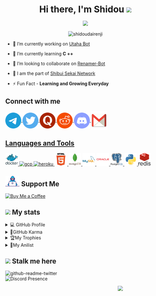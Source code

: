 
<h1 align="center">Hi there, I'm Shidou <img src="https://raw.githubusercontent.com/MartinHeinz/MartinHeinz/master/wave.gif" width="45px"> </h1>

<p align="center">
  <a href="https://github.com/DenverCoder1/readme-typing-svg"><img src="https://readme-typing-svg.herokuapp.com?font=calibri&color=621AF7&size=30&center=true&lines=as+a+Learner;as+a+Self+Taught+Coder;as+a+Weeb"></a>
</p>

<p align="center"> 
<img src="https://komarev.com/ghpvc/?username=shidoudairenji&label=Github%20Profile%20views&color=f40101&style=flat" alt="shidoudairenji" /> </p> 

- 🔭 I’m currently working on [Utaha Bot](https://github.com/ShidouDairenji/recommended-list)

- 🌱 I’m currently learning **C ++**

- 👯 I’m looking to collaborate on [Renamer-Bot](https://github.com/Wolfy024/Renamer-Bot)

- 🤝 I am the part of [Shibui Sekai Network](https://t.me/ShibuiSekai)

- ⚡ Fun Fact - **Learning and Growing Everyday**

## **Connect with me**
<p align="left">
<a href="https://t.me/Hum0ur_Being" target="blank"><img align="center" src="https://github.com/ShidouDairenji/ShidouDairenji/blob/main/assests/telegram-circle.png" alt="Hum0ur_Being" height="50" width="50"</a> 
  <a href="https://twitter.com/s_zeroth" target="blank"><img align="center" src="https://github.com/ShidouDairenji/ShidouDairenji/blob/main/assests/twitter-circle.png" alt="s-zeroth" height="50" width="50"</a> 
    <a href="https://www.quora.com/profile/Shidou" target="blank"><img align="center" src="https://github.com/ShidouDairenji/ShidouDairenji/blob/main/assests/quora-circle.png" alt="Shidou" height="50" width="50"</a> 
      <a href="https://www.reddit.com/user/DarkGreyLife" target="blank"><img align="center" src="https://github.com/ShidouDairenji/ShidouDairenji/blob/main/assests/reddit-circle.png" alt="Hum0ur_Being" height="50" width="50"</a> 
        <a href="https://discordapp.com/users/754325575816052757/" target="blank"><img align="center" src="https://github.com/ShidouDairenji/ShidouDairenji/blob/main/assests/discord-circle.png" alt="DarkGreyLife" height="50" width="50"</a> 
          <a href="mailto:shidou.zeroth@gmail.com?subject=Hey there Shidou&" target="blank"><img align="center" src="https://github.com/ShidouDairenji/ShidouDairenji/blob/main/assests/gmail.png" alt="shidou.zeroth@gmail.com" height="60" width="50"</a>
</p>

## **Languages and Tools**

<p align="left"> <a href="https://www.docker.com/" target="_blank"> <img src="https://raw.githubusercontent.com/devicons/devicon/master/icons/docker/docker-original-wordmark.svg" alt="docker" width="40" height="40"/> </a> <a href="https://cloud.google.com" target="_blank"> <img src="https://www.vectorlogo.zone/logos/google_cloud/google_cloud-icon.svg" alt="gcp" width="40" height="40"/> </a> <a href="https://heroku.com" target="_blank"> <img src="https://www.vectorlogo.zone/logos/heroku/heroku-icon.svg" alt="heroku" width="40" height="40"/> </a> <a href="https://www.w3.org/html/" target="_blank"> <img src="https://raw.githubusercontent.com/devicons/devicon/master/icons/html5/html5-original-wordmark.svg" alt="html5" width="40" height="40"/> </a> <a href="https://www.mongodb.com/" target="_blank"> <img src="https://raw.githubusercontent.com/devicons/devicon/master/icons/mongodb/mongodb-original-wordmark.svg" alt="mongodb" width="40" height="40"/> </a> <a href="https://www.mysql.com/" target="_blank"> <img src="https://raw.githubusercontent.com/devicons/devicon/master/icons/mysql/mysql-original-wordmark.svg" alt="mysql" width="40" height="40"/> </a> <a href="https://www.oracle.com/" target="_blank"> <img src="https://raw.githubusercontent.com/devicons/devicon/master/icons/oracle/oracle-original.svg" alt="oracle" width="40" height="40"/> </a> <a href="https://www.postgresql.org" target="_blank"> <img src="https://raw.githubusercontent.com/devicons/devicon/master/icons/postgresql/postgresql-original-wordmark.svg" alt="postgresql" width="40" height="40"/> </a> <a href="https://www.python.org" target="_blank"> <img src="https://raw.githubusercontent.com/devicons/devicon/master/icons/python/python-original.svg" alt="python" width="40" height="40"/> </a> <a href="https://redis.io" target="_blank"> <img src="https://raw.githubusercontent.com/devicons/devicon/master/icons/redis/redis-original-wordmark.svg" alt="redis" width="40" height="40"/> </a> </p>

 
## <img src = https://github.com/ShidouDairenji/ShidouDairenji/blob/main/assests/work.gif width = 45> **Support Me**

<p><a href='https://ko-fi.com/N4N54Z6H7' target='_blank'><img height='50' style='border:0px;height:0px;' src='https://cdn.ko-fi.com/cdn/kofi3.png?v=2' border='0' alt='Buy Me a Coffee' /></a></p>

## <img src = https://i.giphy.com/media/IzLejEn5juzsLN4AqX/giphy.webp width = 30> My stats


<details> 
  <summary>💻 GitHub Profile</summary>
  <br/>
<p align="left"> <img alt="Shidou's Github Stats" src="https://bad-apple-github-readme.vercel.app/api?show_bg=1&username=shidoudairenji&count_private=true&show_icons=true&theme=buefy&include_all_commits=true&locale=en">
<img src="https://github-readme-streak-stats.herokuapp.com/?user=shidoudairenji&" alt="shidoudairenji"> </p>

[![Ashutosh's github activity graph](https://activity-graph.herokuapp.com/graph?username=ShidouDairenji&theme=redical)](https://github.com/ashutosh00710/github-readme-activity-graph)
</details>
<details> 
  <summary>🔖GitHub Karma</summary>
  <br/>
  
[![Source Karma badge for @ShidouDairenji](https://sourcekarma-og.vercel.app/api/ShidouDairenji/github)](https://sourcekarma.vercel.app/ShidouDairenji)

</details>



<details> 
  <summary>🏆My Trophies</summary>
 <br/>

![trophy](https://github-profile-trophy.vercel.app/?username=ShidouDairenji&rank=SECRET,SSS,SS,S,AAA,AA,A,B&row=2&column=3&theme=onedark&no-frame=true
)
</details>


<details> 
  <summary>🎐My Anilist</summary>
  <br/>
<!-- ANILIST_ACTIVITY:start -->

-   📺 Completed [takt op.Destiny](https://anilist.co/anime/131565) (09:11, 15 March 2022)
-   📺 Completed [Amagi Brilliant Park](https://anilist.co/anime/20602) (09:10, 15 March 2022)
-   📖 Read chapter 1 - 20 of [Doukyonin ga Konoyo no Mon Janai](https://anilist.co/manga/125584) (00:00, 15 March 2022)
-   📖 Read chapter 27 of [Amachin wa Jishou ♂](https://anilist.co/manga/104255) (23:45, 14 March 2022)
-   📖 Read chapter 83 of [Ayakashi Triangle](https://anilist.co/manga/119493) (23:42, 14 March 2022)

<!-- ANILIST_ACTIVITY:end -->

</details>


 ## <img src = https://media.tenor.com/images/48ea3cc3a4365e637c37b5fe4f312de7/tenor.gif width = 30> **Stalk me here**


   
![github-readme-twitter](https://github-readme-twitter.gazf.vercel.app/api?id=s_zeroth&show_retweet=on&show_reply=on) <br/>
![Discord Presence](https://lanyard.cnrad.dev/api/754325575816052757?borderRadius=20px&idleMessage=Probably%20AFK...) 

<img src = https://media.tenor.com/images/d1b53d8835e48385117d86281d4681cc/tenor.gif width = 150 align = "right">

